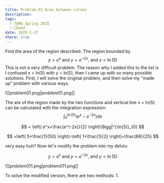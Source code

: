 ```yaml
---
title: Problem 01 Area between curves
description: 
tags:
  - TAMU Spring 2025
  - 🌱Seed
date: 2025-1-17
share: true
---
```

Find the area of the region described.
The region bounded by 
$$
y=e^x \text{ and } y=e^{-2x} \text{, and } x=\ln(5)
$$
This is not a very difficult problem. The reason why I added this to the list is I confused x = ln(5) with y = ln(5), then I came up with so many possible solutions. First, I will solve the original problem, and then solve my "made up" problem with various ways.

![[problem01.png|problem01.png]]

The are of the region made by the two functions and vertical line x = ln(5) can be calculated with the integration expression:
$$
\int_{0}^{\ln(5)} (e^x-e^{-2x})dx
$$

$$
= \left( e^x+\frac{e^{-2x}}{2} \right)\Bigg|^{\ln(5)}_{0}
$$

$$
=\left( 5+\frac{1}{50} \right)-\left( 1+\frac{1}{2} \right)=\frac{88}{25}
$$

very easy huh? Now let's modify the problem into my delulu:

$$
y=e^x \text{ and } y=e^{-2x} \text{, and } y=\ln(5)
$$

![[problem011.png|problem011.png]]

To solve the modified version, there are two methods:
1. 